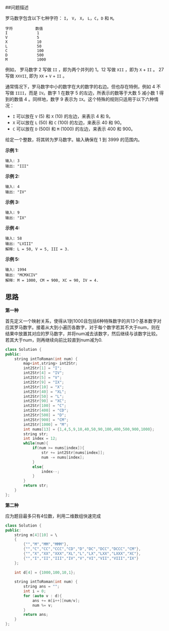 ##问题描述

罗马数字包含以下七种字符： `I`， `V`， `X`， `L`，`C`，`D` 和 `M`。

```
字符          数值
I             1
V             5
X             10
L             50
C             100
D             500
M             1000
```

例如， 罗马数字 2 写做 `II` ，即为两个并列的 1。12 写做 `XII` ，即为 `X` + `II` 。 27 写做  `XXVII`, 即为 `XX` + `V` + `II` 。

通常情况下，罗马数字中小的数字在大的数字的右边。但也存在特例，例如 4 不写做 `IIII`，而是 `IV`。数字 1 在数字 5 的左边，所表示的数等于大数 5 减小数 1 得到的数值 4 。同样地，数字 9 表示为 `IX`。这个特殊的规则只适用于以下六种情况：

- `I` 可以放在 `V` (5) 和 `X` (10) 的左边，来表示 4 和 9。
- `X` 可以放在 `L` (50) 和 `C` (100) 的左边，来表示 40 和 90。 
- `C` 可以放在 `D` (500) 和 `M` (1000) 的左边，来表示 400 和 900。

给定一个整数，将其转为罗马数字。输入确保在 1 到 3999 的范围内。

**示例 1:**

```
输入: 3
输出: "III"
```

**示例 2:**

```
输入: 4
输出: "IV"
```

**示例 3:**

```
输入: 9
输出: "IX"
```

**示例 4:**

```
输入: 58
输出: "LVIII"
解释: L = 50, V = 5, III = 3.
```

**示例 5:**

```
输入: 1994
输出: "MCMXCIV"
解释: M = 1000, CM = 900, XC = 90, IV = 4.
```



## 思路

**第一种**

首先定义一个映射关系，使得从1到1000且包括6种特殊数字的共13个基本数字对应其罗马数字。接着从大到小遍历各数字，对于每个数字若其不大于num，则在结果中放置其对应的罗马数字，并将num减去该数字，然后继续与该数字比较。若其大于num，则再继续向前比较直到num减为0.

```CPP
class Solution {
public:
    string intToRoman(int num) {
        map<int,string> int2Str;
        int2Str[1] = "I";
        int2Str[4] = "IV";
        int2Str[5] = "V";
        int2Str[9] = "IX";
        int2Str[10] = "X";
        int2Str[40] = "XL";
        int2Str[50] = "L";
        int2Str[90] = "XC";
        int2Str[100] = "C";
        int2Str[400] = "CD";
        int2Str[500] = "D";
        int2Str[900] = "CM";
        int2Str[1000] = "M";
        int nums[13] = {1,4,5,9,10,40,50,90,100,400,500,900,1000};
        string str;
        int index = 12;
        while(num){
            if(num >= nums[index]){
                str += int2Str[nums[index]];
                num -= nums[index];
            }
            else{
                index--;
            }
        }
        return str;
    }
};
```



**第二种**

应为题目最多只有4位数，利用二维数组快速完成

```CPP
class Solution {
public:
    string m[4][10] = \
    {	
        {"","M","MM","MMM"},
   		{"","C","CC","CCC","CD","D","DC","DCC","DCCC","CM"},
     	{"","X","XX","XXX","XL","L","LX","LXX","LXXX","XC"},
     	{"","I","II","III","IV","V","VI","VII","VIII","IX"}
    };
    
    int d[4] = {1000,100,10,1};
    
    string intToRoman(int num) {
        string ans = "";
        int i = 0;
        for (auto v : d){
            ans += m[i++][num/v];
            num %= v;
        }
        return ans;
    }
};
```

